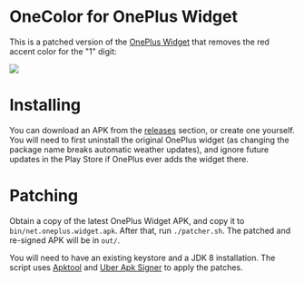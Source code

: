 OneColor for OnePlus Widget
==

This is a patched version of the [OnePlus Widget](https://www.apkmirror.com/apk/oneplus-ltd/oneplus-widget/) that removes the red accent color for the "1" digit:

![](https://i.imgur.com/8TklnYz.png)

Installing
==

You can download an APK from the [releases](https://github.com/yunyu/onecolor-oneplus-widget/releases) section, or create one yourself. You will need to first uninstall the original OnePlus widget (as changing the package name breaks automatic weather updates), and ignore future updates in the Play Store if OnePlus ever adds the widget there.

Patching
==

Obtain a copy of the latest OnePlus Widget APK, and copy it to `bin/net.oneplus.widget.apk`. After that, run `./patcher.sh`. The patched and re-signed APK will be in `out/`.

You will need to have an existing keystore and a JDK 8 installation. The script uses [Apktool](https://github.com/iBotPeaches/Apktool) and [Uber Apk Signer](https://github.com/patrickfav/uber-apk-signer) to apply the patches.